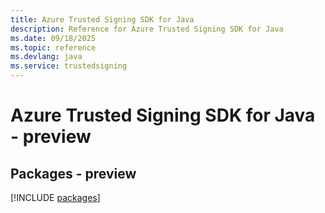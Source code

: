 ```yaml
---
title: Azure Trusted Signing SDK for Java
description: Reference for Azure Trusted Signing SDK for Java
ms.date: 09/18/2025
ms.topic: reference
ms.devlang: java
ms.service: trustedsigning
---
```

# Azure Trusted Signing SDK for Java - preview
## Packages - preview
[!INCLUDE [packages](trusted-signing-index.md)]